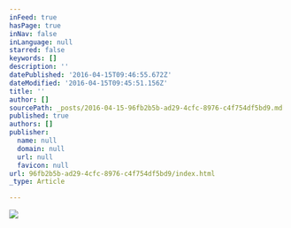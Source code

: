 ```yaml
---
inFeed: true
hasPage: true
inNav: false
inLanguage: null
starred: false
keywords: []
description: ''
datePublished: '2016-04-15T09:46:55.672Z'
dateModified: '2016-04-15T09:45:51.156Z'
title: ''
author: []
sourcePath: _posts/2016-04-15-96fb2b5b-ad29-4cfc-8976-c4f754df5bd9.md
published: true
authors: []
publisher:
  name: null
  domain: null
  url: null
  favicon: null
url: 96fb2b5b-ad29-4cfc-8976-c4f754df5bd9/index.html
_type: Article

---
```

![](https://the-grid-user-content.s3-us-west-2.amazonaws.com/69f8fa0c-f950-48a4-857a-26844cb26cad.jpg)